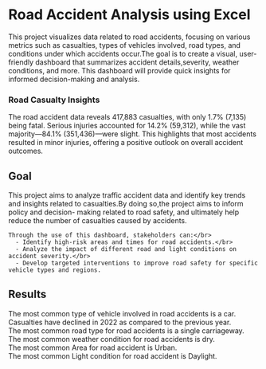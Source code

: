 # Road Accident Analysis using Excel
   This project visualizes data related to road accidents, focusing on various metrics such as casualties, types of vehicles 
   involved, road types, and conditions under which accidents occur.The goal is to create a visual, user-friendly dashboard 
   that summarizes accident details,severity, weather conditions, and more. This dashboard will provide quick insights for 
   informed decision-making and analysis.

### Road Casualty Insights
   The road accident data reveals 417,883 casualties, with only 1.7% (7,135) being fatal. Serious injuries accounted for        14.2% (59,312), while the vast majority—84.1% (351,436)—were slight. This highlights that most accidents resulted in 
   minor injuries, offering a positive outlook on overall accident outcomes.



## Goal
   This project aims to analyze traffic accident data and identify key trends and insights related to casualties.By doing so,the project aims to inform policy and decision- 
   making related to road safety, and ultimately help reduce the number of casualties caused by accidents.</br>
   
    Through the use of this dashboard, stakeholders can:</br>
      - Identify high-risk areas and times for road accidents.</br>
      - Analyze the impact of different road and light conditions on accident severity.</br>
      - Develop targeted interventions to improve road safety for specific vehicle types and regions.

## Results
   The most common type of vehicle involved in road accidents is a car.</br>
   Casualties have declined in 2022 as compared to the previous year.</br>
   The most common road type for road accidents is a single carriageway.</br>
   The most common weather condition for road accidents is dry.</br>
   The most common Area for road accident is Urban.</br>
   The most common Light condition for road accident is Daylight.
